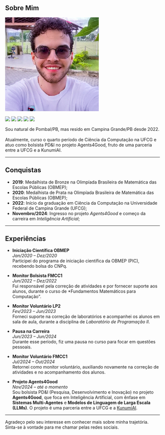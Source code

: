 ## Sobre Mim

![img-pessoal](./assets/155973507.png)

<a href="https://instagram.com/joao.pedro.angelo" target="_blank"><img src="https://img.shields.io/badge/-Instagram-c21f02?style=for-the-badge&logo=instagram&logoColor=white" target="_blank"></a>
<a href = "mailto:carneiroangelojoaopedro@gmail.com"><img src="https://img.shields.io/badge/-Gmail-%23333?style=for-the-badge&logo=gmail&logoColor=white" target="_blank"></a>
<a href="https://www.linkedin.com/in/joao-pedro-carneiro-angelo" target="_blank"><img src="https://img.shields.io/badge/-LinkedIn-%230077B5?style=for-the-badge&logo=linkedin&logoColor=white" target="_blank"></a>
<a href="https://www.github.com/joaopedroangelo" target="_blank"><img src="https://img.shields.io/badge/-Github-786966?style=for-the-badge&logo=github&logoColor=white" target="_blank"></a>
<a href="http://lattes.cnpq.br/9454094060154650" target="_blank"><img src="https://img.shields.io/badge/-Currículo Lattes-1b1968?style=for-the-badge" target="_blank"></a>

Sou natural de Pombal/PB, mas resido em Campina Grande/PB desde 2022.<br><br>
Atualmente, curso o quarto período de Ciência da Computação na UFCG e atuo como bolsista PD&I no projeto Agents4Good,
fruto de uma parceria entre a UFCG e a KunumiAI.<br>

---

## Conquistas

- **2019**: Medalhista de Bronze na Olimpíada Brasileira de Matemática das Escolas Públicas (OBMEP);
- **2020**: Medalhista de Prata na Olimpíada Brasileira de Matemática das Escolas Públicas (OBMEP);
- **2022**: Início da graduação em Ciência da Computação na Universidade Federal de Campina Grande (UFCG);
- **Novembro/2024**: Ingresso no projeto *Agents4Good* e começo da carreira em *Inteligência Artificial*;

---

## Experiências

- **Iniciação Científica OBMEP**  
  *Jan/2020 – Dez/2020*  
  Participei do programa de iniciação científica da OBMEP (PIC), recebendo bolsa do CNPq.

- **Monitor Bolsista FMCC1**  
  *Jun/2022 – Dez/2022*  
  Fui responsável pela correção de atividades e por fornecer suporte aos alunos, durante o curso de *Fundamentos Matemáticos para Computação".

- **Monitor Voluntário LP2**  
  *Fev/2023 – Jun/2023*  
  Forneci suporte na correção de laboratórios e acompanhei os alunos em sala de aula, durante a disciplina de *Laboratório de Programação II*.

- **Pausa na Carreira**  
  *Jun/2023 – Jun/2024*  
  Durante esse período, fiz uma pausa no curso para focar em questões pessoais.

- **Monitor Voluntário FMCC1**  
  *Jul/2024 – Out/2024*  
  Retornei como monitor voluntário, auxiliando novamente na correção de atividades e no acompanhamento dos alunos.

- **Projeto Agents4Good**  
  *Nov/2024 – até o momento*  
  Sou bolsista PD&I (Pesquisa, Desenvolvimento e Inovação) no projeto **Agents4Good**, que foca em Inteligência Artificial, com ênfase em **Sistemas Multi-Agentes** e **Modelos de Linguagem de Larga Escala (LLMs)**. O projeto é uma parceria entre a UFCG e a [KunumiAI](https://www.kunumi.com/).

---

Agradeço pelo seu interesse em conhecer mais sobre minha trajetória. Sinta-se à vontade para me chamar pelas redes sociais.

